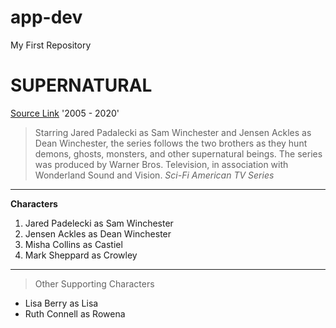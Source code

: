 # app-dev
My First Repository

# SUPERNATURAL
[Source Link](https://www.bing.com/)
'2005 - 2020'
> Starring Jared Padalecki as Sam Winchester and Jensen Ackles as Dean Winchester, the series follows the two brothers as they hunt demons, ghosts, monsters, and other supernatural beings. The series was produced by Warner Bros. Television, in association with Wonderland Sound and Vision.
*Sci-Fi American TV Series*
---
**Characters**
1. Jared Padelecki as Sam Winchester
2. Jensen Ackles as Dean Winchester
3. Misha Collins as Castiel
4. Mark Sheppard as Crowley
---
> Other Supporting Characters
- Lisa Berry as Lisa
- Ruth Connell as Rowena
